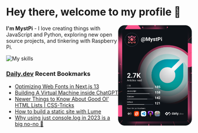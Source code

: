 # Hey there, welcome to my profile 👋

<a href="https://app.daily.dev/MystPi"><img src="https://github.com/MystPi/MystPi/blob/main/devcard.svg" width="200" alt="MystPi's Dev Card" align="right"/></a>

**I'm MystPi** - I love creating things with JavaScript and Python, exploring new open source projects, and tinkering with Raspberry Pi.

![My skills](https://skillicons.dev/icons?i=svelte,js,html,css,py,raspberrypi,react,tailwind)

### [Daily.dev](https://daily.dev) Recent Bookmarks
<!-- daily.dev BOOKMARKS:START -->
- [Optimizing Web Fonts in Next.js 13](https://app.daily.dev/posts/NW4xnY6cL?utm_source=rss&utm_medium=bookmarks&utm_campaign=Itr6mLfRdMms0HCyePtl9)
- [Building A Virtual Machine inside ChatGPT](https://app.daily.dev/posts/OrWwxK2nE?utm_source=rss&utm_medium=bookmarks&utm_campaign=Itr6mLfRdMms0HCyePtl9)
- [Newer Things to Know About Good Ol’ HTML Lists | CSS-Tricks](https://app.daily.dev/posts/EtB00Gc0U?utm_source=rss&utm_medium=bookmarks&utm_campaign=Itr6mLfRdMms0HCyePtl9)
- [How to build a static site with Lume](https://app.daily.dev/posts/n6eHVip53?utm_source=rss&utm_medium=bookmarks&utm_campaign=Itr6mLfRdMms0HCyePtl9)
- [Why using just console.log in 2023 is a big no-no 🚀](https://app.daily.dev/posts/qf09zw3gh?utm_source=rss&utm_medium=bookmarks&utm_campaign=Itr6mLfRdMms0HCyePtl9)
<!-- daily.dev BOOKMARKS:END -->
